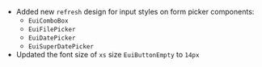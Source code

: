 - Added new `refresh` design for input styles on form picker components:
  - `EuiComboBox`
  - `EuiFilePicker`
  - `EuiDatePicker`
  - `EuiSuperDatePicker`
- Updated the font size of `xs` size `EuiButtonEmpty` to `14px`

